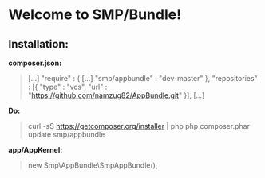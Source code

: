 Welcome to SMP/Bundle!
===================


Installation:
-------------

**composer.json:**

>    [...]
>   "require" : {
>       [...]
>       "smp/appbundle" : "dev-master"
>   },
>   "repositories" : [{
>       "type" : "vcs",
>       "url" : "https://github.com/namzug82/AppBundle.git"
>   }],
>   [...]


**Do:**

>curl -sS https://getcomposer.org/installer | php
>php composer.phar update smp/appbundle


**app/AppKernel:**

>new Smp\AppBundle\SmpAppBundle(),
